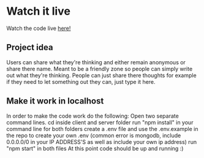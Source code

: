 # Watch it live

Watch the code live [here!](https://whats-on-your-mind-auth.netlify.app/)

## Project idea

Users can share what they're thinking and either remain anonymous or share there name.
Meant to be a friendly zone so people can simply write out what they're thinking.
People can just share there thoughts for example if they need to let something out they can, just type it here.

## Make it work in localhost

In order to make the code work do the following:
Open two separate command lines. cd inside client and server folder
run "npm install" in your command line for both folders
create a .env file and use the .env.example in the repo to create your own .env (common error is mongodb, include 0.0.0.0/0 in your IP ADDRESS'S as well as include your own ip address)
run "npm start" in both files
At this point code should be up and running :)
